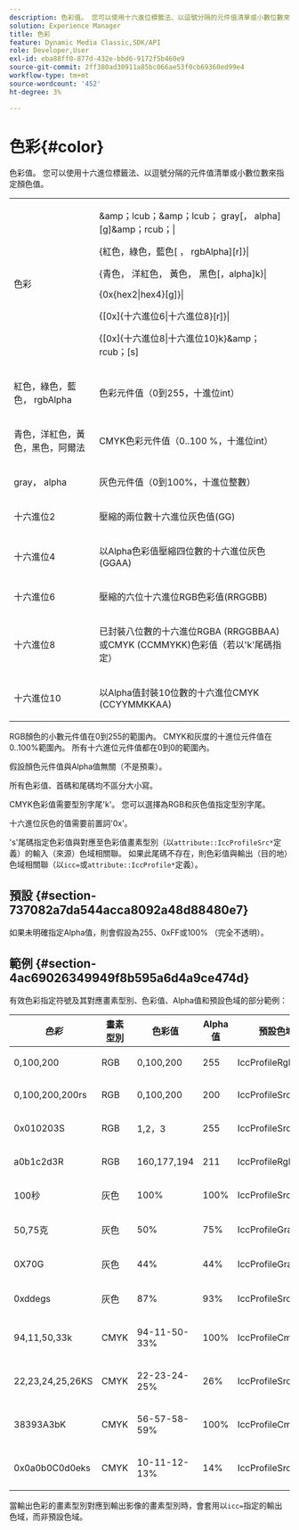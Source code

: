 ```yaml
---
description: 色彩值。 您可以使用十六進位標籤法、以逗號分隔的元件值清單或小數位數來指定顏色值。
solution: Experience Manager
title: 色彩
feature: Dynamic Media Classic,SDK/API
role: Developer,User
exl-id: eba88ff0-877d-432e-bbd6-9172f5b460e9
source-git-commit: 2ff380ad30911a85bc066ae53f0cb69360ed99e4
workflow-type: tm+mt
source-wordcount: '452'
ht-degree: 3%

---
```


# 色彩{#color}

色彩值。 您可以使用十六進位標籤法、以逗號分隔的元件值清單或小數位數來指定顏色值。

<table id="simpletable_9EBE66066E854ABE978F8F7ADC66BDE3"> 
 <tr class="strow"> 
  <td class="stentry"> <p><span class="codeph"> <span class="varname">色彩</span> </span> </p></td> 
  <td class="stentry"> <p> <span class="codeph">&amp;amp；lcub；&amp;amp；lcub；<span class="varname"> gray</span>[，<span class="varname"> alpha</span>][g]&amp;amp；rcub；|</span> </p> <p> <span class="codeph"> {<span class="varname">紅色</span>，<span class="varname">綠色</span>，<span class="varname">藍色</span>[ ，<span class="varname"> rgbAlpha</span>][r]}|</span> </p> <p> <span class="codeph"> {<span class="varname">青色</span>， <span class="varname">洋紅色</span>， <span class="varname">黃色</span>， <span class="varname">黑色</span>[，alpha]k}|</span> </p> <p> <span class="codeph"> {0x{hex2|hex4}[g]}|</span> </p> <p> <span class="codeph">{[0x]{<span class="varname">十六進位6</span>|<span class="varname">十六進位8</span>}[r]}|</span> </p> <p> <span class="codeph"> {[0x]{<span class="varname">十六進位8</span>|<span class="varname">十六進位10</span>}k}&amp;amp；rcub；[s]</span> </p> </td> 
 </tr> 
 <tr class="strow"> 
  <td class="stentry"> <p><span class="codeph"> <span class="varname">紅色</span>，<span class="varname">綠色</span>，<span class="varname">藍色</span>，<span class="varname"> rgbAlpha</span></span> </p> </td> 
  <td class="stentry"> <p>色彩元件值（0到255，十進位int） </p> </td> 
 </tr> 
 <tr class="strow"> 
  <td class="stentry"> <p><span class="codeph"> <span class="varname">青色</span>，<span class="varname">洋紅色</span>，<span class="varname">黃色</span>，<span class="varname">黑色</span>，<span class="varname">阿爾法</span></span> </p></td> 
  <td class="stentry"> <p>CMYK色彩元件值（0..100 %，十進位int） </p></td> 
 </tr> 
 <tr class="strow"> 
  <td class="stentry"> <p><span class="codeph"> <span class="varname"> gray</span>， <span class="varname"> alpha</span></span> </p> </td> 
  <td class="stentry"> <p>灰色元件值（0到100%，十進位整數） </p> </td> 
 </tr> 
 <tr class="strow"> 
  <td class="stentry"> <p><span class="codeph"> <span class="varname">十六進位2</span> </span> </p></td> 
  <td class="stentry"> <p>壓縮的兩位數十六進位灰色值(GG) </p></td> 
 </tr> 
 <tr class="strow"> 
  <td class="stentry"> <p><span class="codeph"> <span class="varname">十六進位4</span> </span> </p> </td> 
  <td class="stentry"> <p>以Alpha色彩值壓縮四位數的十六進位灰色(GGAA) </p> </td> 
 </tr> 
 <tr class="strow"> 
  <td class="stentry"> <p><span class="codeph"> <span class="varname">十六進位6</span> </span> </p> </td> 
  <td class="stentry"> <p>壓縮的六位十六進位RGB色彩值(RRGGBB) </p></td> 
 </tr> 
 <tr class="strow"> 
  <td class="stentry"> <p><span class="codeph"> <span class="varname">十六進位8</span> </span> </p> </td> 
  <td class="stentry"> <p>已封裝八位數的十六進位RGBA (RRGGBBAA)或CMYK (CCMMYKK)色彩值（若以'k'尾碼指定） </p></td> 
 </tr> 
 <tr class="strow"> 
  <td class="stentry"> <p><span class="codeph"> <span class="varname">十六進位10</span> </span> </p></td> 
  <td class="stentry"> <p>以Alpha值封裝10位數的十六進位CMYK (CCYYMMKKAA) </p> </td> 
 </tr> 
</table>

RGB顏色的小數元件值在0到255的範圍內。 CMYK和灰度的十進位元件值在0..100%範圍內。 所有十六進位元件值都在0到0的範圍內。

假設顏色元件值與Alpha值無關（不是預乘）。

所有色彩值、首碼和尾碼均不區分大小寫。

CMYK色彩值需要型別字尾&#39;k&#39;。 您可以選擇為RGB和灰色值指定型別字尾。

十六進位灰色的值需要前置詞&#39;0x&#39;。

&#39;s&#39;尾碼指定色彩值與對應至色彩值畫素型別（以`attribute::IccProfileSrc*`定義）的輸入（來源）色域相關聯。 如果此尾碼不存在，則色彩值與輸出（目的地）色域相關聯（以`icc=`或`attribute::IccProfile*`定義）。

## 預設 {#section-737082a7da544acca8092a48d88480e7}

如果未明確指定Alpha值，則會假設為255、0xFF或100% （完全不透明）。

## 範例 {#section-4ac69026349949f8b595a6d4a9ce474d}

有效色彩指定符號及其對應畫素型別、色彩值、Alpha值和預設色域的部分範例：

<table id="table_1539E74A1EC545F1B5398D86A27079D1"> 
 <thead> 
  <tr> 
   <th class="entry"> <b> <i>色彩</i> </b> </th> 
   <th class="entry"> <b>畫素型別</b> </th> 
   <th class="entry"> <b>色彩值</b> </th> 
   <th class="entry"> <b>Alpha值</b> </th> 
   <th class="entry"> <b>預設色域</b> </th> 
  </tr> 
 </thead>
 <tbody> 
  <tr> 
   <td> <p>0,100,200 </p> </td> 
   <td> <p>RGB </p> </td> 
   <td> <p>0,100,200 </p> </td> 
   <td> <p>255 </p> </td> 
   <td> <p> <span class="codeph"> IccProfileRgb</span> </p> </td> 
  </tr> 
  <tr> 
   <td> <p>0,100,200,200rs </p> </td> 
   <td> <p>RGB </p> </td> 
   <td> <p>0,100,200 </p> </td> 
   <td> <p>200 </p> </td> 
   <td> <p> <span class="codeph"> IccProfileSrcRgb</span> </p> </td> 
  </tr> 
  <tr> 
   <td> <p>0x010203S </p> </td> 
   <td> <p>RGB </p> </td> 
   <td> <p>1,2，3 </p> </td> 
   <td> <p>255 </p> </td> 
   <td> <p> <span class="codeph"> IccProfileSrcRgb</span> </p> </td> 
  </tr> 
  <tr> 
   <td> <p>a0b1c2d3R </p> </td> 
   <td> <p>RGB </p> </td> 
   <td> <p>160,177,194 </p> </td> 
   <td> <p>211 </p> </td> 
   <td> <p> <span class="codeph"> IccProfileRgb</span> </p> </td> 
  </tr> 
  <tr> 
   <td> <p>100秒 </p> </td> 
   <td> <p>灰色 </p> </td> 
   <td> <p>100% </p> </td> 
   <td> <p>100% </p> </td> 
   <td> <p> <span class="codeph"> IccProfileSrcGray</span> </p> </td> 
  </tr> 
  <tr> 
   <td> <p>50,75克 </p> </td> 
   <td> <p>灰色 </p> </td> 
   <td> <p>50% </p> </td> 
   <td> <p>75% </p> </td> 
   <td> <p> <span class="codeph"> IccProfileGray</span> </p> </td> 
  </tr> 
  <tr> 
   <td> <p>0X70G </p> </td> 
   <td> <p>灰色 </p> </td> 
   <td> <p>44% </p> </td> 
   <td> <p>44% </p> </td> 
   <td> <p> <span class="codeph"> IccProfileGray</span> </p> </td> 
  </tr> 
  <tr> 
   <td> <p>0xddegs </p> </td> 
   <td> <p>灰色 </p> </td> 
   <td> <p>87% </p> </td> 
   <td> <p>93% </p> </td> 
   <td> <p> <span class="codeph"> IccProfileSrcGray </span> </p> </td> 
  </tr> 
  <tr> 
   <td> <p>94,11,50,33k </p> </td> 
   <td> <p>CMYK </p> </td> 
   <td> <p>94-11-50-33% </p> </td> 
   <td> <p>100% </p> </td> 
   <td> <p> <span class="codeph"> IccProfileCmyk</span> </p> </td> 
  </tr> 
  <tr> 
   <td> <p>22,23,24,25,26KS </p> </td> 
   <td> <p>CMYK </p> </td> 
   <td> <p>22-23-24-25% </p> </td> 
   <td> <p>26% </p> </td> 
   <td> <p> <span class="codeph"> IccProfileSrcCmyk</span> </p> </td> 
  </tr> 
  <tr> 
   <td> <p>38393A3bK </p> </td> 
   <td> <p>CMYK </p> </td> 
   <td> <p>56-57-58-59% </p> </td> 
   <td> <p>100% </p> </td> 
   <td> <p> <span class="codeph"> IccProfileCmyk</span> </p> </td> 
  </tr> 
  <tr> 
   <td> <p>0x0a0b0C0d0eks </p> </td> 
   <td> <p>CMYK </p> </td> 
   <td> <p>10-11-12-13% </p> </td> 
   <td> <p>14% </p> </td> 
   <td> <p> <span class="codeph"> IccProfileSrcCmyk</span> </p> </td> 
  </tr> 
 </tbody> 
</table>

當輸出色彩的畫素型別對應到輸出影像的畫素型別時，會套用以`icc=`指定的輸出色域，而非預設色域。
